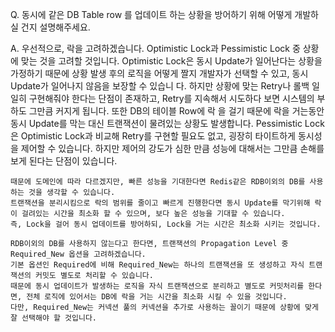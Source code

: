 Q.  동시에 같은 DB Table row 를 업데이트 하는 상황을 방어하기 위해 어떻게 개발하실 건지 설명해주세요.

A.  우선적으로, 락을 고려하겠습니다. Optimistic Lock과 Pessimistic Lock 중 상황에 맞는 것을 고려할 것입니다.
    Optimistic Lock은 동시 Update가 일어난다는 상황을 가정하기 때문에 상황 발생 후의 로직을 어떻게 짤지 개발자가 선택할 수 있고, 동시 Update가 일어나지 않음을 보장할 수 있습니     다. 하지만 상황에 맞는 Retry나 롤백 일일히 구현해줘야 한다는 단점이 존재하고, Retry를 지속해서 시도하다 보면 시스템의 부하도 그만큼 커지게 됩니다. 또한 DB의 테이블 Row에 락     을 걸기 때문에 락을 거는동안 동시 Update를 막는 대신 트랜잭션이 물려있는 상황도 발생합니다.
    Pessimistic Lock은 Optimistic Lock과 비교해 Retry를 구현할 필요도 없고, 굉장히 타이트하게 동시성을 제어할 수 있습니다. 하지만 제어의 강도가 심한 만큼 성능에 대해서는 그만큼     손해를 보게 된다는 단점이 있습니다.
    
    때문에 도메인에 따라 다르겠지만, 빠른 성능을 기대한다면 Redis같은 RDB이외의 DB를 사용하는 것을 생각할 수 있습니다.
    트랜잭션을 분리시킴으로 락의 범위를 줄이고 빠르게 진행한다면 동시 Update를 막기위해 락이 걸려있는 시간을 최소화 할 수 있으며, 보다 높은 성능을 기대할 수 있습니다.
    즉, Lock을 걸어 동시 업데이트를 방어하되, Lock을 거는 시간은 최소화 시키는 것입니다.
    
    RDB이외의 DB를 사용하지 않는다고 한다면, 트랜잭션의 Propagation Level 중 Required_New 옵션을 고려하겠습니다.
    기본 옵션인 Required에 비해 Required_New는 하나의 트랜잭션을 또 생성하고 자식 트랜잭션의 커밋도 별도로 처리할 수 있습니다.
    때문에 동시 업데이트가 발생하는 로직을 자식 트랜잭션으로 분리하고 별도로 커밋처리를 한다면, 전체 로직에 있어서는 DB에 락을 거는 시간을 최소화 시킬 수 있을 것입니다.
    다만, Required_New는 커넥션 풀의 커넥션을 추가로 사용하는 꼴이기 때문에 상황에 맞게 잘 선택해야 할 것입니다.
    
